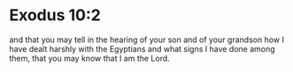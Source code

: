 # Exodus 10:2

and that you may tell in the hearing of your son and of your grandson how I have dealt harshly with the Egyptians and what signs I have done among them, that you may know that I am the Lord.
